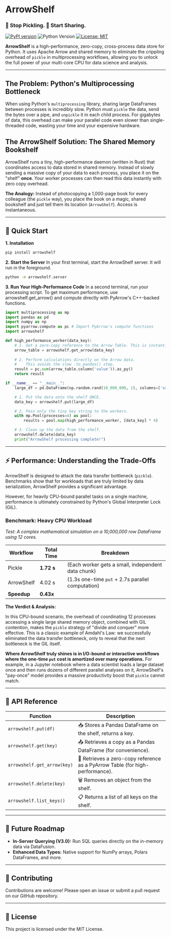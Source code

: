 # ArrowShelf

### 🛑 Stop Pickling. 🚀 Start Sharing.

[![PyPI version](https://img.shields.io/pypi/v/arrowshelf.svg)](https://pypi.org/project/arrowshelf/)
![Python Version](https://img.shields.io/pypi/pyversions/arrowshelf)
[![License: MIT](https://img.shields.io/badge/License-MIT-yellow.svg)](https://opensource.org/licenses/MIT)

**ArrowShelf** is a high-performance, zero-copy, cross-process data store for Python. It uses Apache Arrow and shared memory to eliminate the crippling overhead of `pickle` in multiprocessing workflows, allowing you to unlock the full power of your multi-core CPU for data science and analysis.

---

## The Problem: Python's Multiprocessing Bottleneck

When using Python's `multiprocessing` library, sharing large DataFrames between processes is incredibly slow. Python must `pickle` the data, send the bytes over a pipe, and `unpickle` it in each child process. For gigabytes of data, this overhead can make your parallel code even slower than single-threaded code, wasting your time and your expensive hardware.

## The ArrowShelf Solution: The Shared Memory Bookshelf

ArrowShelf runs a tiny, high-performance daemon (written in Rust) that coordinates access to data stored in shared memory. Instead of slowly sending a massive copy of your data to each process, you place it on the "shelf" **once**. Your worker processes can then read this data instantly with zero copy overhead.

**The Analogy:** Instead of photocopying a 1,000-page book for every colleague (the `pickle` way), you place the book on a magic, shared bookshelf and just tell them its location (`ArrowShelf`). Access is instantaneous.

---

## 🚀 Quick Start

**1. Installation**
```bash
pip install arrowshelf
```

**2. Start the Server**
In your first terminal, start the ArrowShelf server. It will run in the foreground.

```bash
python -m arrowshelf.server
```

**3. Run Your High-Performance Code**
In a second terminal, run your processing script. To get maximum performance, use arrowshelf.get_arrow() and compute directly with PyArrow's C++-backed functions.

```python
import multiprocessing as mp
import pandas as pd
import numpy as np
import pyarrow.compute as pc # Import PyArrow's compute functions
import arrowshelf

def high_performance_worker(data_key):
    # 1. Get a zero-copy reference to the Arrow Table. This is instant.
    arrow_table = arrowshelf.get_arrow(data_key)
    
    # 2. Perform calculations directly on the Arrow data.
    #    This avoids the slow .to_pandas() step.
    result = pc.sum(arrow_table.column('value')).as_py()
    return result

if __name__ == "__main__":
    large_df = pd.DataFrame(np.random.rand(10_000_000, 1), columns=['value'])

    # 1. Put the data onto the shelf ONCE.
    data_key = arrowshelf.put(large_df)

    # 2. Pass only the tiny key string to the workers.
    with mp.Pool(processes=4) as pool:
        results = pool.map(high_performance_worker, [data_key] * 4)

    # 3. Clean up the data from the shelf.
    arrowshelf.delete(data_key)
    print("ArrowShelf processing complete!")
```

---

## ⚡ Performance: Understanding the Trade-Offs

ArrowShelf is designed to attack the data transfer bottleneck (`pickle`). Benchmarks show that for workloads that are truly limited by data serialization, ArrowShelf provides a significant advantage.

However, for heavily CPU-bound parallel tasks on a single machine, performance is ultimately constrained by Python's Global Interpreter Lock (GIL).

### Benchmark: Heavy CPU Workload

*Test: A complex mathematical simulation on a 10,000,000 row DataFrame using 12 cores.*

| Workflow   | Total Time | Breakdown                                       |
|------------|------------|-------------------------------------------------|
| Pickle     | **1.72 s** | (Each worker gets a small, independent data chunk) |
| ArrowShelf | 4.02 s     | (1.3s one-time `put` + 2.7s parallel computation) |
| **Speedup**| **0.43x**  |                                                 |

**The Verdict & Analysis:**

In this CPU-bound scenario, the overhead of coordinating 12 processes accessing a single large shared memory object, combined with GIL contention, makes the `pickle` strategy of "divide and conquer" more effective. This is a classic example of Amdahl's Law: we successfully eliminated the data transfer bottleneck, only to reveal that the next bottleneck is the GIL itself.

**Where ArrowShelf truly shines is in I/O-bound or interactive workflows where the one-time `put` cost is amortized over many operations.** For example, in a Jupyter notebook where a data scientist loads a large dataset once and then runs dozens of different parallel analyses on it, ArrowShelf's "pay-once" model provides a massive productivity boost that `pickle` cannot match.

---

## 📖 API Reference

| Function                    | Description                                                           |
|-----------------------------|-----------------------------------------------------------------------|
| `arrowshelf.put(df)`        | 📥 Stores a Pandas DataFrame on the shelf, returns a key.            |
| `arrowshelf.get(key)`       | 📤 Retrieves a copy as a Pandas DataFrame (for convenience).         |
| `arrowshelf.get_arrow(key)` | 🚀 Retrieves a zero-copy reference as a PyArrow Table (for high-performance). |
| `arrowshelf.delete(key)`    | 🗑️ Removes an object from the shelf.                                |
| `arrowshelf.list_keys()`    | 📋 Returns a list of all keys on the shelf.                         |

---

## 🔮 Future Roadmap

- **In-Server Querying (V3.0):** Run SQL queries directly on the in-memory data via DataFusion.
- **Enhanced Data Types:** Native support for NumPy arrays, Polars DataFrames, and more.

---

## 🤝 Contributing

Contributions are welcome! Please open an issue or submit a pull request on our GitHub repository.

---

## 📄 License

This project is licensed under the MIT License.